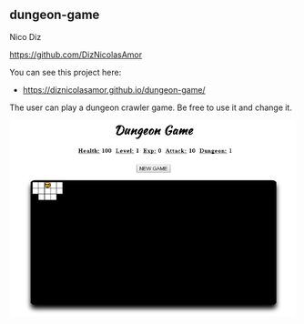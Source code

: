 ## dungeon-game

Nico Diz

https://github.com/DizNicolasAmor

You can see this project here:

* https://diznicolasamor.github.io/dungeon-game/

The user can play a dungeon crawler game. Be free to use it and change it.

![dungeon-gameREADME.png](/images/dungeon-gameREADME.png?raw=true)
